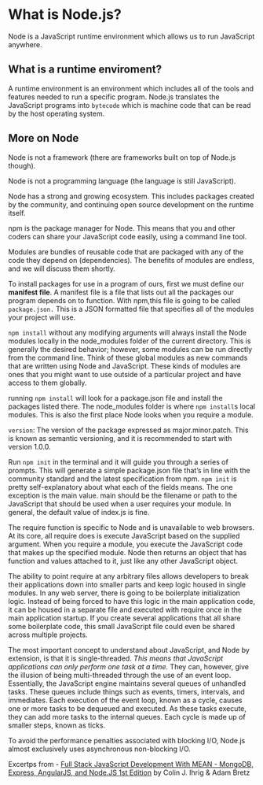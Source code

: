 # What is Node.js?

Node is a JavaScript runtime environment which allows us to run JavaScript anywhere.

## What is a runtime enviroment? 

A runtime environment is an environment which includes all of the tools and features needed to run a specific program. Node.js translates the JavaScript programs into `bytecode` which is machine code that can be read by the host operating system.

## More on Node

Node is not a framework (there are frameworks built on top of Node.js though).

Node is not a programming language (the language is still JavaScript).

Node has a strong and growing ecosystem. This includes packages created by the community, and continuing open source development on the runtime itself.

npm is the package manager for Node. This means that you and other coders can share your JavaScript code easily, using a command line tool.

Modules are bundles of reusable code that are packaged with any of the code they depend on (dependencies). The benefits of modules are endless, and we will discuss them shortly.

To install packages for use in a program of ours, first we must define our **manifest file**. A manifest file is a file that lists out all the packages our program depends on to function. With npm,this file is going to be called `package.json.` This is a JSON formatted file that specifies all of the modules your project will use.

`npm install` without any modifying arguments will always install the Node modules locally in the node_modules folder of the current directory. This is generally the desired behavior; however, some modules can be run directly from the command line. Think of these global modules as new commands that are written using Node and JavaScript. These kinds of modules are ones that you might want to use outside of a particular project and have access to them globally.

running `npm install` will look for a package.json file and install the packages listed there. The node_modules folder is where `npm install`s local modules. This is also the first place Node looks when you require a module.

`version`: The version of the package expressed as major.minor.patch. This is known as semantic versioning, and it is recommended to start with version 1.0.0.

Run `npm init` in the terminal and it will guide you through a series of prompts. This will generate a simple package.json file that’s in line with the community standard and the latest specification from npm. `npm init` is pretty self-explanatory about what each of the fields means. The one exception is the main value. main should be the filename or path to the JavaScript that should be used when a user requires your module. In general, the default value of index.js is fine.

The require function is specific to Node and is unavailable to web browsers. At its core, all require does is execute JavaScript based on the supplied argument. When you require a module, you execute the JavaScript code that makes up the specified module. Node then returns an object that has function and values attached to it, just like any other JavaScript object.

The ability to point require at any arbitrary files allows developers to break their applications down into smaller parts and keep logic housed in single modules. In any web server, there is going to be boilerplate initialization logic. Instead of being forced to have this logic in the main application code, it can be housed in a separate file and executed with require once in the main application startup. If you create several applications that all share some boilerplate code, this small JavaScript file could even be shared across multiple projects.

The most important concept to understand about JavaScript, and Node by extension, is that it is single-threaded. *This means that JavaScript applications can only perform one task at a time.* They can, however, give the illusion of being multi-threaded through the use of an event loop. Essentially, the JavaScript engine maintains several queues of unhandled tasks. These queues include things such as events, timers, intervals, and immediates. Each execution of the event loop, known as a cycle, causes one or more tasks to be dequeued and executed. As these tasks execute, they can add more tasks to the internal queues. Each cycle is made up of smaller steps, known as ticks.

To avoid the performance penalties associated with blocking I/O, Node.js almost exclusively uses asynchronous non-blocking I/O.

Excertps from - [Full Stack JavaScript Development With MEAN - MongoDB, Express, AngularJS, and Node.JS 1st Edition](https://www.sitepoint.com/premium/books/full-stack-javascript-development-with-mean) by Colin J. Ihrig & Adam Bretz